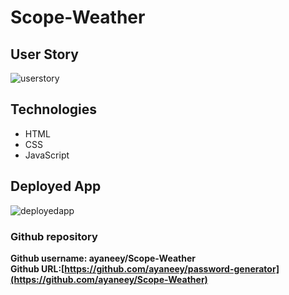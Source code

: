 # Scope-Weather

## User Story

![userstory](https://user-images.githubusercontent.com/108099259/186152164-10b6ba32-5c2f-4b5b-9878-323fd75003a2.png)

## Technologies

- HTML
- CSS 
- JavaScript

## Deployed App

![deployedapp](https://user-images.githubusercontent.com/108099259/186152933-60237ff6-2914-4080-af4d-37fce4f177a8.jpg)


### Github repository

<b>Github username: ayaneey/Scope-Weather
<br>
<b>Github URL:[https://github.com/ayaneey/password-generator](https://github.com/ayaneey/Scope-Weather)
  
